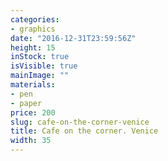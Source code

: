 ```yaml
---
categories:
- graphics
date: "2016-12-31T23:59:56Z"
height: 15
inStock: true
isVisible: true
mainImage: ""
materials:
- pen
- paper
price: 200
slug: cafe-on-the-corner-venice
title: Cafe on the corner. Venice
width: 35
---
```


